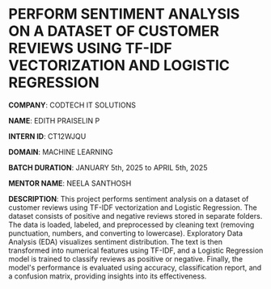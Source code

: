 # PERFORM SENTIMENT ANALYSIS ON A DATASET OF CUSTOMER REVIEWS USING TF-IDF VECTORIZATION AND LOGISTIC REGRESSION

**COMPANY**: CODTECH IT SOLUTIONS

**NAME**: EDITH PRAISELIN P

**INTERN ID**: CT12WJQU

**DOMAIN**: MACHINE LEARNING

**BATCH DURATION**: JANUARY 5th, 2025 to APRIL 5th, 2025

**MENTOR NAME**: NEELA SANTHOSH

**DESCRIPTION**: This project performs sentiment analysis on a dataset of customer reviews using TF-IDF vectorization and Logistic Regression. The dataset consists of positive and negative reviews stored in separate folders. The data is loaded, labeled, and preprocessed by cleaning text (removing punctuation, numbers, and converting to lowercase). Exploratory Data Analysis (EDA) visualizes sentiment distribution. The text is then transformed into numerical features using TF-IDF, and a Logistic Regression model is trained to classify reviews as positive or negative. Finally, the model's performance is evaluated using accuracy, classification report, and a confusion matrix, providing insights into its effectiveness.
